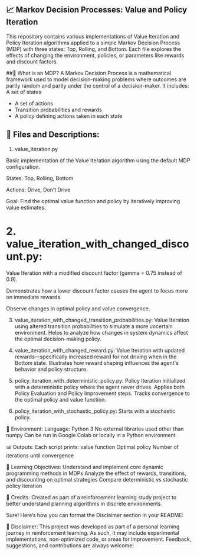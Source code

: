 ## 📈 Markov Decision Processes: Value and Policy Iteration
This repository contains various implementations of Value Iteration and Policy Iteration algorithms applied to a simple Markov Decision Process (MDP) with three states: Top, Rolling, and Bottom. Each file explores the effects of changing the environment, policies, or parameters like rewards and discount factors.

##🧠 What is an MDP?
A Markov Decision Process is a mathematical framework used to model decision-making problems where outcomes are partly random and partly under the control of a decision-maker. It includes:
A set of states
- A set of actions
- Transition probabilities and rewards
- A policy defining actions taken in each state


## 📁 Files and Descriptions:
1. value_iteration.py


Basic implementation of the Value Iteration algorithm using the default MDP configuration.


States: Top, Rolling, Bottom


Actions: Drive, Don’t Drive


Goal: Find the optimal value function and policy by iteratively improving value estimates.

# 2. value_iteration_with_changed_discount.py:
Value Iteration with a modified discount factor (gamma = 0.75 instead of 0.9).


Demonstrates how a lower discount factor causes the agent to focus more on immediate rewards.


Observe changes in optimal policy and value convergence.

3. value_iteration_with_changed_transition_probabilities.py:
Value Iteration using altered transition probabilities to simulate a more uncertain environment.
Helps to analyze how changes in system dynamics affect the optimal decision-making policy.

4. value_iteration_with_changed_reward.py:
Value Iteration with updated rewards—specifically increased reward for not driving when in the Bottom state.
Illustrates how reward shaping influences the agent's behavior and policy structure.

5. policy_iteration_with_deterministic_policy.py:
Policy Iteration initialized with a deterministic policy where the agent never drives.
Applies both Policy Evaluation and Policy Improvement steps.
Tracks convergence to the optimal policy and value function.

6. policy_iteration_with_stochastic_policy.py:
Starts with a stochastic policy.

🔧 Environment:
Language: Python 3
No external libraries used other than numpy
Can be run in Google Colab or locally in a Python environment

📊 Outputs:
Each script prints:
value function
Optimal policy
Number of iterations until convergence

🚀 Learning Objectives:
Understand and implement core dynamic programming methods in MDPs
Analyze the effect of rewards, transitions, and discounting on optimal strategies
Compare deterministic vs stochastic policy iteration

📝 Credits:
Created as part of a reinforcement learning study project to better understand planning algorithms in discrete environments.

Sure! Here’s how you can format the Disclaimer section in your README:

📌 Disclaimer:
This project was developed as part of a personal learning journey in reinforcement learning.
As such, it may include experimental implementations, non-optimized code, or areas for improvement.
Feedback, suggestions, and contributions are always welcome!
